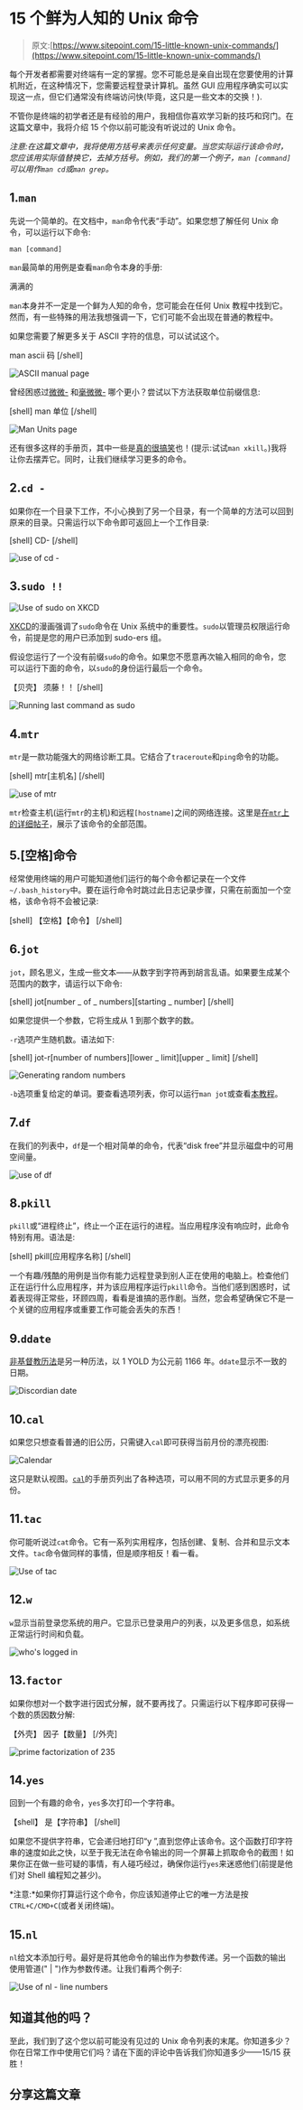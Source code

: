 # 15 个鲜为人知的 Unix 命令

> 原文:[https://www.sitepoint.com/15-little-known-unix-commands/](https://www.sitepoint.com/15-little-known-unix-commands/)

每个开发者都需要对终端有一定的掌握。您不可能总是亲自出现在您要使用的计算机附近，在这种情况下，您需要远程登录计算机。虽然 GUI 应用程序确实可以实现这一点，但它们通常没有终端访问快(毕竟，这只是一些文本的交换！).

不管你是终端的初学者还是有经验的用户，我相信你喜欢学习新的技巧和窍门。在这篇文章中，我将介绍 15 个你以前可能没有听说过的 Unix 命令。

*注意:在这篇文章中，我将使用方括号来表示任何变量。当您实际运行该命令时，您应该用实际值替换它，去掉方括号。例如，我们的第一个例子，`man [command]`可以用作`man cd`或`man grep`。*

## 1.`man`

先说一个简单的。在文档中，`man`命令代表“手动”。如果您想了解任何 Unix 命令，可以运行以下命令:

```
man [command]
```

`man`最简单的用例是查看`man`命令本身的手册:

满满的

`man`本身并不一定是一个鲜为人知的命令，您可能会在任何 Unix 教程中找到它。然而，有一些特殊的用法我想强调一下，它们可能不会出现在普通的教程中。

如果您需要了解更多关于 ASCII 字符的信息，可以试试这个。

man ascii 码
[/shell]

![ASCII manual page](../Images/a4234e7a82736515ea34e5da0b046a4a.png)

曾经困惑过[微微-](http://en.wikipedia.org/wiki/Pico-) 和[毫微微-](http://en.wikipedia.org/wiki/Femto-) 哪个更小？尝试以下方法获取单位前缀信息:

[shell]
man 单位
[/shell]

![Man Units page](../Images/04af856d629ba17a5688e334507212bb.png)

还有很多这样的手册页，其中一些是[真的很搞笑](http://linux.about.com/od/funnymanpages/a/a_man_funindex.htm)也！(提示:试试`man xkill`。)我将让你去摆弄它。同时，让我们继续学习更多的命令。

## 2.`cd -`

如果你在一个目录下工作，不小心换到了另一个目录，有一个简单的方法可以回到原来的目录。只需运行以下命令即可返回上一个工作目录:

[shell]
CD-
[/shell]

![use of cd -](../Images/f7e517f825c173fd23fd70b082aa29dc.png)

## 3.`sudo !!`

![Use of sudo on XKCD](../Images/5ae717c795b799a800a282aff7f2f1ad.png)

[XKCD](http://xkcd.com/149/)的漫画强调了`sudo`命令在 Unix 系统中的重要性。`sudo`以管理员权限运行命令，前提是您的用户已添加到 sudo-ers 组。

假设您运行了一个没有前缀`sudo`的命令。如果您不愿意再次输入相同的命令，您可以运行下面的命令，以`sudo`的身份运行最后一个命令。

【贝壳】
须藤！！
[/shell]

![Running last command as sudo](../Images/90ab9e81de030ff012d0e5f5bf39e241.png)

## 4.`mtr`

`mtr`是一款功能强大的网络诊断工具。它结合了`traceroute`和`ping`命令的功能。

[shell]
mtr[主机名]
[/shell]

![use of mtr](../Images/6109b0056838d19b171937bc078d8437.png)

`mtr`检查主机(运行`mtr`的主机)和远程`[hostname]`之间的网络连接。这里是[在`mtr`上的详细帖子](https://library.linode.com/linux-tools/mtr)，展示了该命令的全部范围。

## 5.[空格]命令

经常使用终端的用户可能知道他们运行的每个命令都记录在一个文件`~/.bash_history`中。要在运行命令时跳过此日志记录步骤，只需在前面加一个空格，该命令将不会被记录:

[shell]
【空格】【命令】
[/shell]

## 6.`jot`

`jot`，顾名思义，生成一些文本——从数字到字符再到胡言乱语。如果要生成某个范围内的数字，请运行以下命令:

[shell]
jot[number _ of _ numbers][starting _ number]
[/shell]

如果您提供一个参数，它将生成从 1 到那个数字的数。

`-r`选项产生随机数。语法如下:

[shell]
jot-r[number of numbers][lower _ limit][upper _ limit]
[/shell]

![Generating random numbers](../Images/ca2eb091820b94f2e087405670377e11.png)

`-b`选项重复给定的单词。要查看选项列表，你可以运行`man jot`或查看[本教程](http://docstore.mik.ua/orelly/unix/upt/ch45_11.htm)。

## 7.`df`

在我们的列表中，`df`是一个相对简单的命令，代表“disk free”并显示磁盘中的可用空间量。

![use of df](../Images/243983e7bbeb6ec9edb2046ee9a6a401.png)

## 8.`pkill`

`pkill`或“进程终止”，终止一个正在运行的进程。当应用程序没有响应时，此命令特别有用。语法是:

[shell]
pkill[应用程序名称]
[/shell]

一个有趣/残酷的用例是当你有能力远程登录到别人正在使用的电脑上。检查他们正在运行什么应用程序，并为该应用程序运行`pkill`命令。当他们感到困惑时，试着表现得正常些，环顾四周，看看是谁搞的恶作剧。当然，您会希望确保它不是一个关键的应用程序或重要工作可能会丢失的东西！

## 9.`ddate`

[非基督教历法](http://en.wikipedia.org/wiki/Discordian_calendar)是另一种历法，以 1 YOLD 为公元前 1166 年。`ddate`显示不一致的日期。

![Discordian date](../Images/21b0082d81b8f158316b5fe581ef5a30.png)

## 10.`cal`

如果您只想查看普通的旧公历，只需键入`cal`即可获得当前月份的漂亮视图:

![Calendar](../Images/8c8a12ed5961ef2fd2d0587d96e43a91.png)

这只是默认视图。[`cal`](http://unixhelp.ed.ac.uk/CGI/man-cgi?cal)的手册页列出了各种选项，可以用不同的方式显示更多的月份。

## 11.`tac`

你可能听说过`cat`命令。它有一系列实用程序，包括创建、复制、合并和显示文本文件。`tac`命令做同样的事情，但是顺序相反！看一看。

![Use of tac](../Images/51545721e8d589a601995f527e9349f7.png)

## 12.`w`

`w`显示当前登录您系统的用户。它显示已登录用户的列表，以及更多信息，如系统正常运行时间和负载。

![who's logged in](../Images/e4671ca30fa91a7780d8e60bacf858b5.png)

## 13.`factor`

如果你想对一个数字进行因式分解，就不要再找了。只需运行以下程序即可获得一个数的质因数分解:

【外壳】
因子【数量】
[/外壳]

![prime factorization of 235](../Images/6008abfc6488f5b7b40c65115c82c440.png)

## 14.`yes`

回到一个有趣的命令，`yes`多次打印一个字符串。

【shell】
是【字符串】
[/shell]

如果您不提供字符串，它会递归地打印“y ”,直到您停止该命令。这个函数打印字符串的速度如此之快，以至于我无法在命令输出的同一个屏幕上抓取命令的截图！如果你正在做一些可疑的事情，有人碰巧经过，确保你运行`yes`来迷惑他们(前提是他们对 Shell 编程知之甚少)。

*注意:*如果你打算运行这个命令，你应该知道停止它的唯一方法是按`CTRL+C/CMD+C`(或者关闭终端)。

## 15.`nl`

`nl`给文本添加行号。最好是将其他命令的输出作为参数传递。另一个函数的输出使用管道(" | ")作为参数传递。让我们看两个例子:

![Use of nl - line numbers](../Images/4852bbbaa3bcf574e9e32c4b30839828.png)

## 知道其他的吗？

至此，我们到了这个您以前可能没有见过的 Unix 命令列表的末尾。你知道多少？你在日常工作中使用它们吗？请在下面的评论中告诉我们你知道多少——15/15 获胜！

## 分享这篇文章